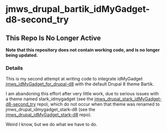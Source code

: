 # jmws_drupal_bartik_idMyGadget-d8-second_try

## This Repo Is No Longer Active

**Note that this repository does not contain working code, and is no longer being updated.**

### Details
This is my second attempt at writing code to integrate idMyGadget
[jmws_idMyGadget_for_drupal-d8](https://github.com/tomwhartung/jmws_idMyGadget_for_drupal-d8) with the default Drupal 8 theme Bartik.

I am abandoning this effort after very little work, due to serious issues with a theme named stark_idmygadget (see the [jmws_drupal_stark_idMyGadget-d8-second_try](https://github.com/tomwhartung/jmws_drupal_stark_idMyGadget-d8-second_try) repo), which do not occur when that theme was renamed to jmws_drupal_idmygadget_stark-d8 (see the [jmws_drupal_idMyGadget_stark-d8](https://github.com/tomwhartung/jmws_drupal_idMyGadget_stark-d8) repo).

Weird I know, but we do what we have to do.

